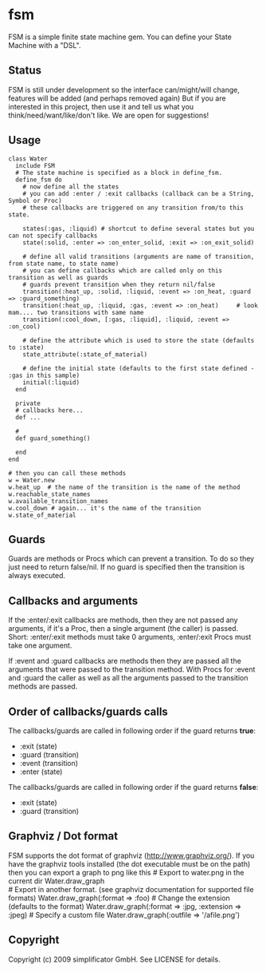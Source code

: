 # fsm

FSM is a simple finite state machine gem. You can define your State Machine with a "DSL".

## Status
FSM is still under development so the interface can/might/will change, features will be added (and perhaps removed again)
But if you are interested in this project, then use it and tell us what you think/need/want/like/don't like. We are open
for suggestions!

## Usage
    class Water
      include FSM
      # The state machine is specified as a block in define_fsm.
      define_fsm do
        # now define all the states
        # you can add :enter / :exit callbacks (callback can be a String, Symbol or Proc)
        # these callbacks are triggered on any transition from/to this state.
        
        states(:gas, :liquid) # shortcut to define several states but you can not specify callbacks
        state(:solid, :enter => :on_enter_solid, :exit => :on_exit_solid)
        
        # define all valid transitions (arguments are name of transition, from state name, to state name)
        # you can define callbacks which are called only on this transition as well as guards 
        # guards prevent transition when they return nil/false
        transition(:heat_up, :solid, :liquid, :event => :on_heat, :guard => :guard_something)
        transition(:heat_up, :liquid, :gas, :event => :on_heat)     # look mam.... two transitions with same name
        transition(:cool_down, [:gas, :liquid], :liquid, :event => :on_cool)
        
        # define the attribute which is used to store the state (defaults to :state)
        state_attribute(:state_of_material)
        
        # define the initial state (defaults to the first state defined - :gas in this sample)
        initial(:liquid)
      end
      
      private
      # callbacks here...
      def ...
      
      # 
      def guard_something()
        
      end
    end
    
    # then you can call these methods
    w = Water.new
    w.heat_up  # the name of the transition is the name of the method
    w.reachable_state_names
    w.available_transition_names
    w.cool_down # again... it's the name of the transition
    w.state_of_material
    
    
## Guards
Guards are methods or Procs which can prevent a transition. To do so they just need to return false/nil. If no guard is specified
then the transition is always executed.

## Callbacks and arguments
If the :enter/:exit callbacks are methods, then they are not passed any arguments, if it's a Proc, 
then a single argument (the caller) is passed.
Short: :enter/:exit methods must take 0 arguments, :enter/:exit Procs must take one argument.

If :event and :guard callbacks are methods then they are passed all the arguments that were passed to the transition method.
With Procs for :event and :guard the caller as well as all the arguments passed to the transition methods are passed.

   
## Order of callbacks/guards calls
The callbacks/guards are called in following order if the guard returns __true__:
  * :exit (state)
  * :guard (transition)
  * :event (transition)
  * :enter (state) 
  
The callbacks/guards are called in following order if the guard returns __false__:
  * :exit (state)
  * :guard (transition)


## Graphviz / Dot format
FSM supports the dot format of graphviz (http://www.graphviz.org/).
If you have the graphviz tools installed (the dot executable must be on the path) then
you can export a graph to png like this
    # Export to water.png in the current dir
    Water.draw_graph    
    # Export in another format. (see graphviz documentation for supported file formats)
    Water.draw_graph(:format => :foo)
    # Change the extension (defaults to the format)
    Water.draw_graph(:format => :jpg, :extension => :jpeg)
    # Specify a custom file
    Water.draw_graph(:outfile => '/afile.png')
  
    
## Copyright
Copyright (c) 2009 simplificator GmbH. See LICENSE for details.
